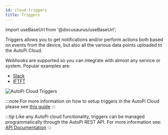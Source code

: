 ```yaml
---
id: cloud-triggers
title: Triggers
---
```


import useBaseUrl from '@docusaurus/useBaseUrl';

Triggers allows you to get notifications and/or perform actions both based on events from the device, but also all the various data points uploaded to the AutoPi Cloud.

_Webhooks_ are supported so you can integrate with almost any service or system. Popular examples are:

  - [Slack](https://slack.com)
  - [IFTFT](https://ifttt.com)

![AutoPi Cloud Triggers](/img/cloud/fleet/triggers/intro/triggers.jpg)

:::note
For more information on how to setup triggers in the AutoPi Cloud please see [this guide](a_guide_to_triggers.md)
:::

:::tip
Like any AutoPi cloud functionality, triggers can be managed programmatically through the AutoPi REST API. For more information see: [API Documentation](https://api.autopi.io/#automation)
:::
